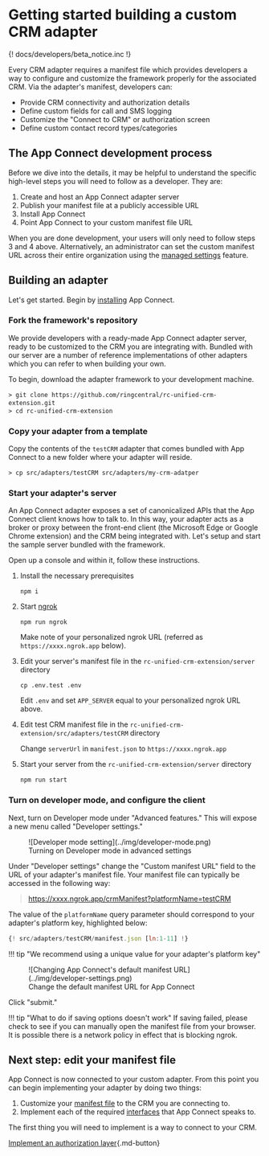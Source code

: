 # Getting started building a custom CRM adapter

{! docs/developers/beta_notice.inc !}

Every CRM adapter requires a manifest file which provides developers a way to configure and customize the framework properly for the associated CRM. Via the adapter's manifest, developers can:

* Provide CRM connectivity and authorization details
* Define custom fields for call and SMS logging
* Customize the "Connect to CRM" or authorization screen
* Define custom contact record types/categories

## The App Connect development process

Before we dive into the details, it may be helpful to understand the specific high-level steps you will need to follow as a developer. They are:

1. Create and host an App Connect adapter server
2. Publish your manifest file at a publicly accessible URL
3. Install App Connect 
4. Point App Connect to your custom manifest file URL

When you are done development, your users will only need to follow steps 3 and 4 above. Alternatively, an administrator can set the custom manifest URL across their entire organization using the [managed settings](../users/managed-settings.md) feature. 

## Building an adapter

Let's get started. Begin by [installing](../getting-started.md) App Connect. 

### Fork the framework's repository

We provide developers with a ready-made App Connect adapter server, ready to be customized to the CRM you are integrating with. Bundled with our server are a number of reference implementations of other adapters which you can refer to when building your own. 

To begin, download the adapter framework to your development machine.

    > git clone https://github.com/ringcentral/rc-unified-crm-extension.git
    > cd rc-unified-crm-extension

### Copy your adapter from a template

Copy the contents of the `testCRM` adapter that comes bundled with App Connect to a new folder where your adapter will reside.

    > cp src/adapters/testCRM src/adapters/my-crm-adatper
	
### Start your adapter's server

An App Connect adapter exposes a set of canonicalized APIs that the App Connect client knows how to talk to. In this way, your adapter acts as a broker or proxy between the front-end client (the Microsoft Edge or Google Chrome extension) and the CRM being integrated with. Let's setup and start the sample server bundled with the framework. 

Open up a console and within it, follow these instructions.

1. Install the necessary prerequisites

    ```
	npm i
	```

2. Start [ngrok](https://ngrok.com/)

    ```
	npm run ngrok
	```
	
    Make note of your personalized ngrok URL (referred as `https://xxxx.ngrok.app` below).
	
3. Edit your server's manifest file in the `rc-unified-crm-extension/server` directory

    ```
	cp .env.test .env
	```
	
	Edit `.env` and set `APP_SERVER` equal to your personalized ngrok URL above. 

4. Edit test CRM manifest file in the `rc-unified-crm-extension/src/adapters/testCRM` directory

	Change `serverUrl` in `manifest.json` to `https://xxxx.ngrok.app`

5. Start your server from the `rc-unified-crm-extension/server` directory

    ```
	npm run start
	```

### Turn on developer mode, and configure the client

Next, turn on Developer mode under "Advanced features." This will expose a new menu called "Developer settings."

<figure markdown>
  ![Developer mode setting](../img/developer-mode.png)
  <figcaption>Turning on Developer mode in advanced settings</figcaption>
</figure>

Under "Developer settings" change the "Custom manifest URL" field to the URL of your adapter's manifest file. Your manifest file can typically be accessed in the following way:

> https://xxxx.ngrok.app/crmManifest?platformName=testCRM

The value of the `platformName` query parameter should correspond to your adapter's platform key, highlighted below:

```js hl_lines="9"
{! src/adapters/testCRM/manifest.json [ln:1-11] !}
```

!!! tip "We recommend using a unique value for your adapter's platform key"

<figure markdown>
  ![Changing App Connect's default manifest URL](../img/developer-settings.png)
  <figcaption>Change the default manifest URL for App Connect</figcaption>
</figure>

Click "submit."

!!! tip "What to do if saving options doesn't work"
    If saving failed, please check to see if you can manually open the manifest file from your browser. It is possible there is a network policy in effect that is blocking ngrok.

## Next step: edit your manifest file

App Connect is now connected to your custom adapter. From this point you can begin implementing your adapter by doing two things:

1. Customize your [manifest file](manifest.md) to the CRM you are connecting to. 
2. Implement each of the required [interfaces](interfaces.md) that App Connect speaks to.

The first thing you will need to implement is a way to connect to your CRM. 

[Implement an authorization layer](auth.md){.md-button}

